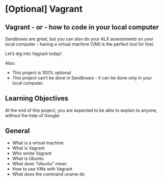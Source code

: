 # [Optional] Vagrant
## Vagrant - or - how to code in your local computer
Sandboxes are great, but you can also do your ALX assessments on your local computer - having a virtual machine (VM) is the perfect tool for that.

Let’s dig into Vagrant today!

Also:

* This project is 100% optional
* This project can’t be done in Sandboxes - it can be done only in your local computer.
## Learning Objectives
At the end of this project, you are expected to be able to explain to anyone, without the help of Google:

## General
* What is a virtual machine
* What is Vagrant
* Who wrote Vagrant
* What is Ubuntu
* What does “Ubuntu” mean
* How to use VMs with Vagrant
* What does the command uname do
